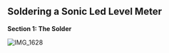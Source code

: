 ## Soldering a Sonic Led Level Meter

  **Section 1: The Solder**

![IMG_1628](https://github.com/user-attachments/assets/f3e866f3-f568-409c-bd03-cda274f73ed2)
